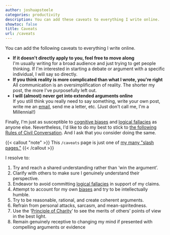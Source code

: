 ```yaml
---
author: joshuapsteele
categories: productivity
description: You can add these caveats to everything I write online.
showtoc: false
title: Caveats
url: /caveats
---
```


You can add the following caveats to everything I write online.

- **If it doesn't directly apply to you, feel free to move along**  
  I'm usually writing for a broad audience and just trying to get people thinking. If I'm interested in starting a debate or argument with a specific individual, I will say so directly.
- **If you think reality is more complicated than what I wrote, you're right**  
  All communication is an oversimplification of reality. The shorter my post, the more I've purposefully left out.
- **I will (almost) never get into extended arguments online**  
  If you still think you really need to say something, write your own post, write me an [email](/contact/), send me a letter, etc. (Just don't call me, I'm a Millennial!)

Finally, I'm just as susceptible to [cognitive biases](https://yourbias.is/) and [logical fallacies](https://yourlogicalfallacyis.com/) as anyone else. Nevertheless, I'd like to do my best to stick to [the following Rules of Civil Conversation](https://therulesofcivilconversation.org/). And I ask that you consider doing the same.

{{< callout "note" >}}
This `/caveats` page is just one of [my many "slash pages."](/slashes)
{{< /callout >}}

I resolve to:

1. Try and reach a shared understanding rather than ‘win the argument’.
2. Clarify with others to make sure I genuinely understand their perspective.
3. Endeavor to avoid committing [logical fallacies](https://yourlogicalfallacyis.com/) in support of my claims.
4. Attempt to account for my own [biases](https://yourbias.is/) and try to be intellectually humble.
5. Try to be reasonable, rational, and create coherent arguments.
6. Refrain from personal attacks, sarcasm, and mean-spiritedness.
7. Use the ‘[Principle of Charity](https://ethics.org.au/ethics-explainer-the-principle-of-charity/)’ to see the merits of others’ points of view in the best light.
8. Remain genuinely receptive to changing my mind if presented with compelling arguments or evidence